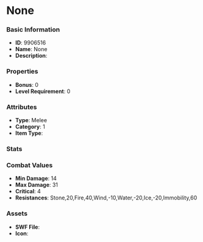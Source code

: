 # None



### Basic Information

- **ID**: 9906516
- **Name**: None
- **Description**: 

### Properties

- **Bonus**: 0
- **Level Requirement**: 0

### Attributes

- **Type**: Melee
- **Category**: 1
- **Item Type**: 

### Stats


### Combat Values

- **Min Damage**: 14
- **Max Damage**: 31
- **Critical**: 4
- **Resistances**: Stone,20,Fire,40,Wind,-10,Water,-20,Ice,-20,Immobility,60

### Assets

- **SWF File**: 
- **Icon**: 

